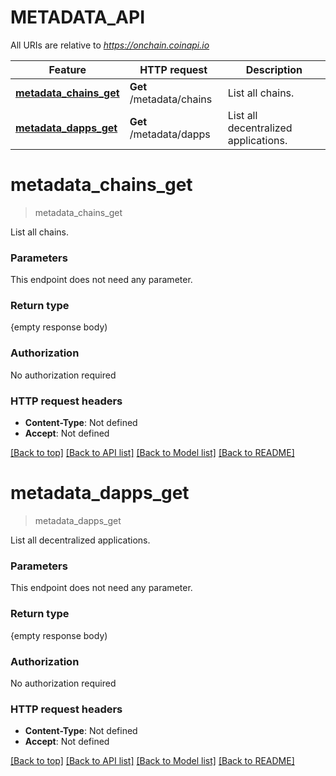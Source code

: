 # METADATA_API

All URIs are relative to *https://onchain.coinapi.io*

Feature | HTTP request | Description
------------- | ------------- | -------------
[**metadata_chains_get**](METADATA_API.md#metadata_chains_get) | **Get** /metadata/chains | List all chains.
[**metadata_dapps_get**](METADATA_API.md#metadata_dapps_get) | **Get** /metadata/dapps | List all decentralized applications.


# **metadata_chains_get**
> metadata_chains_get 


List all chains.


### Parameters
This endpoint does not need any parameter.

### Return type

{empty response body)

### Authorization

No authorization required

### HTTP request headers

 - **Content-Type**: Not defined
 - **Accept**: Not defined

[[Back to top]](#) [[Back to API list]](../README.md#documentation-for-api-endpoints) [[Back to Model list]](../README.md#documentation-for-models) [[Back to README]](../README.md)

# **metadata_dapps_get**
> metadata_dapps_get 


List all decentralized applications.


### Parameters
This endpoint does not need any parameter.

### Return type

{empty response body)

### Authorization

No authorization required

### HTTP request headers

 - **Content-Type**: Not defined
 - **Accept**: Not defined

[[Back to top]](#) [[Back to API list]](../README.md#documentation-for-api-endpoints) [[Back to Model list]](../README.md#documentation-for-models) [[Back to README]](../README.md)

